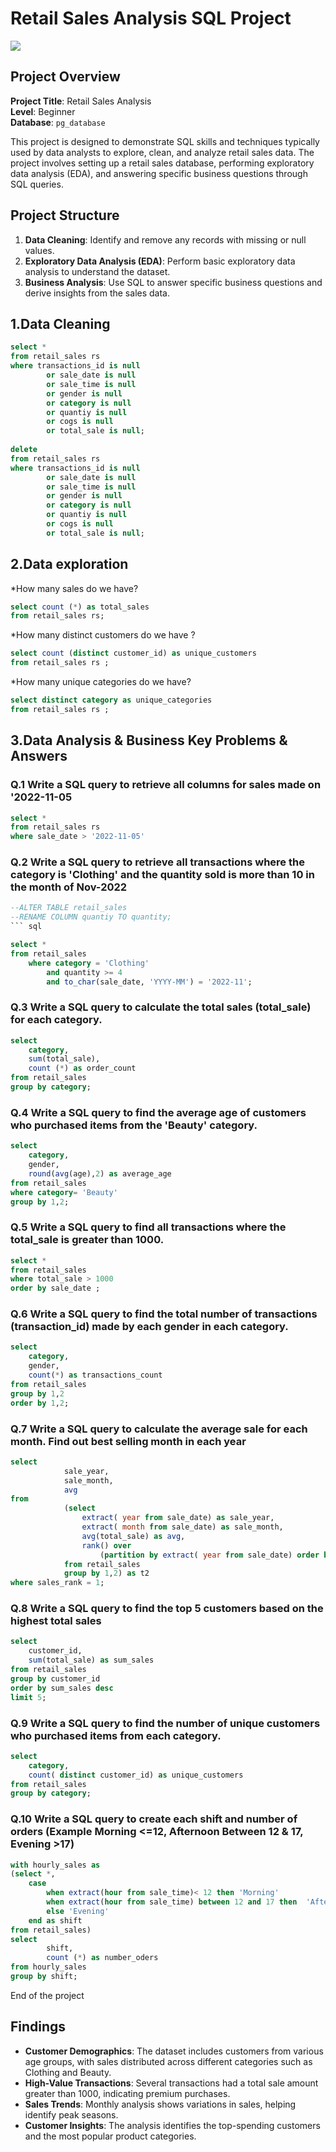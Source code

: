 # Retail Sales Analysis SQL Project
![](https://github.com/daria2003-h/Sales_SQL_project_basic/blob/main/rs1_picture.jpeg)

## Project Overview

**Project Title**: Retail Sales Analysis  
**Level**: Beginner  
**Database**: `pg_database`

This project is designed to demonstrate SQL skills and techniques typically used by data analysts to explore, clean, and analyze retail sales data. The project involves setting up a retail sales database, performing exploratory data analysis (EDA), and answering specific business questions through SQL queries. 

## Project Structure

1. **Data Cleaning**: Identify and remove any records with missing or null values.
2. **Exploratory Data Analysis (EDA)**: Perform basic exploratory data analysis to understand the dataset.
3. **Business Analysis**: Use SQL to answer specific business questions and derive insights from the sales data.


## 1.Data Cleaning
```sql
select *
from retail_sales rs 
where transactions_id is null
		or sale_date is null	
		or sale_time is null
		or gender is null	
		or category is null	
		or quantiy is null		
		or cogs is null	
		or total_sale is null;
	
delete 
from retail_sales rs
where transactions_id is null
		or sale_date is null	
		or sale_time is null
		or gender is null	
		or category is null	
		or quantiy is null		
		or cogs is null	
		or total_sale is null;
```
## 2.Data exploration
*How many sales do we have?
```sql	
select count (*) as total_sales
from retail_sales rs; 
```	
*How many distinct customers do we have ?
```sql
select count (distinct customer_id) as unique_customers 
from retail_sales rs ;
```
*How many unique categories do we have?
```sql
select distinct category as unique_categories 
from retail_sales rs ;
```
## 3.Data Analysis & Business Key Problems & Answers
### Q.1 Write a SQL query to retrieve all columns for sales made on '2022-11-05
```sql
select *
from retail_sales rs 
where sale_date > '2022-11-05'
```
### Q.2 Write a SQL query to retrieve all transactions where the category is 'Clothing' and the quantity sold is more than 10 in the month of Nov-2022
```sql
--ALTER TABLE retail_sales
--RENAME COLUMN quantiy TO quantity;
``` sql 

select *
from retail_sales 
	where category = 'Clothing' 
		and quantity >= 4
		and to_char(sale_date, 'YYYY-MM') = '2022-11';
```
### Q.3 Write a SQL query to calculate the total sales (total_sale) for each category.
	
```sql
select 
	category,
	sum(total_sale),
	count (*) as order_count
from retail_sales
group by category;
```
### Q.4 Write a SQL query to find the average age of customers who purchased items from the 'Beauty' category.

```sql
select 
	category, 
	gender, 
	round(avg(age),2) as average_age
from retail_sales
where category= 'Beauty'
group by 1,2;
```
### Q.5 Write a SQL query to find all transactions where the total_sale is greater than 1000.


```sql
select *
from retail_sales 
where total_sale > 1000
order by sale_date ;

```
### Q.6 Write a SQL query to find the total number of transactions (transaction_id) made by each gender in each category.
```sql
select 	
	category, 
	gender,
	count(*) as transactions_count
from retail_sales 
group by 1,2
order by 1,2;
```
### Q.7 Write a SQL query to calculate the average sale for each month. Find out best selling month in each year
```sql
select 
			sale_year, 
			sale_month, 
			avg
from
			(select 
				extract( year from sale_date) as sale_year,
				extract( month from sale_date) as sale_month,
				avg(total_sale) as avg,
				rank() over 
					(partition by extract( year from sale_date) order by avg(total_sale) desc) as sales_rank
			from retail_sales
			group by 1,2) as t2
where sales_rank = 1;
```

### Q.8 Write a SQL query to find the top 5 customers based on the highest total sales 
```sql
select 
	customer_id,
	sum(total_sale) as sum_sales
from retail_sales 
group by customer_id 
order by sum_sales desc 
limit 5;
```
### Q.9 Write a SQL query to find the number of unique customers who purchased items from each category.
```sql
select 
	category,
	count( distinct customer_id) as unique_customers
from retail_sales 
group by category;
```
### Q.10 Write a SQL query to create each shift and number of orders (Example Morning <=12, Afternoon Between 12 & 17, Evening >17)
```sql
with hourly_sales as
(select *,
	case
		when extract(hour from sale_time)< 12 then 'Morning'
		when extract(hour from sale_time) between 12 and 17 then  'Afternoon'
		else 'Evening'
	end as shift
from retail_sales)
select 
		shift,
		count (*) as number_oders
from hourly_sales
group by shift;
```


End of the project




## Findings

- **Customer Demographics**: The dataset includes customers from various age groups, with sales distributed across different categories such as Clothing and Beauty.
- **High-Value Transactions**: Several transactions had a total sale amount greater than 1000, indicating premium purchases.
- **Sales Trends**: Monthly analysis shows variations in sales, helping identify peak seasons.
- **Customer Insights**: The analysis identifies the top-spending customers and the most popular product categories.




